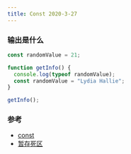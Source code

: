 ```yaml
---
title: Const 2020-3-27
---
```


### 输出是什么

```js
const randomValue = 21;

function getInfo() {
  console.log(typeof randomValue);
  const randomValue = "Lydia Hallie";
}

getInfo();
```

### 参考

- [const](https://developer.mozilla.org/zh-CN/docs/Web/JavaScript/Reference/Statements/const)
- [暂存死区](https://developer.mozilla.org/zh-CN/docs/Web/JavaScript/Reference/Statements/let#Temporal_dead_zone_and_errors_with_let)
